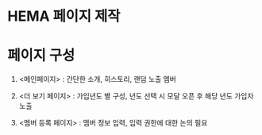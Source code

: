 # HEMA 페이지 제작

페이지 구성
========

1. <메인페이지> : 간단한 소개, 히스토리, 랜덤 노출 멤버

2. <더 보기 페이지> : 가입년도 별 구성, 년도 선택 시 모달 오픈 후 해당 년도 가입자 노출

3. <멤버 등록 페이지> : 멤버 정보 입력, 입력 권한에 대한 논의 필요

